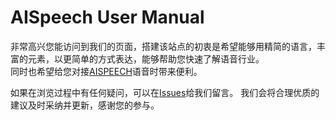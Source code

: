 # AISpeech User Manual

非常高兴您能访问到我们的页面，搭建该站点的初衷是希望能够用精简的语言，丰富的元素，以更简单的方式表达，能够帮助您快速了解语音行业。  
同时也希望给您对接[AISPEECH](http://www.aispeech.com/)语音时带来便利。

如果在浏览过程中有任何疑问，可以在[Issues](https://github.com/artemiseven/aispeech_user_doc/issues)给我们留言。
我们会将合理优质的建议及时采纳并更新，感谢您的参与。